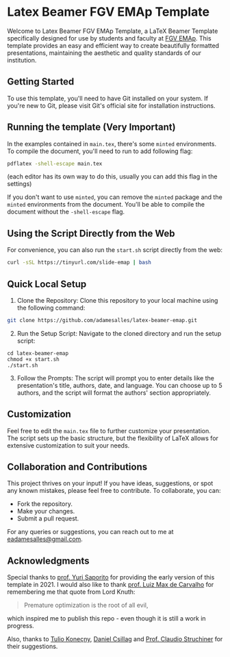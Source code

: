 # Latex Beamer FGV EMAp Template

Welcome to Latex Beamer FGV EMAp Template, a LaTeX Beamer Template specifically designed for use by students and faculty at [FGV EMAp](https://emap.fgv.br/en). This template provides an easy and efficient way to create beautifully formatted presentations, maintaining the aesthetic and quality standards of our institution.

## Getting Started
To use this template, you'll need to have Git installed on your system. If you're new to Git, please visit Git's official site for installation instructions.

## Running the template (**Very Important**)

In the examples contained in `main.tex`, there's some `minted` environments. To compile the document, you'll need to run to add following flag:

```bash
pdflatex -shell-escape main.tex
```

(each editor has its own way to do this, usually you can add this flag in the settings)

If you don't want to use `minted`, you can remove the `minted` package and the `minted` environments from the document. You'll be able to compile the document without the `-shell-escape` flag.

## Using the Script Directly from the Web
For convenience, you can also run the `start.sh` script directly from the web:

```bash
curl -sSL https://tinyurl.com/slide-emap | bash
```

## Quick Local Setup
1. Clone the Repository: Clone this repository to your local machine using the following command:

```bash
git clone https://github.com/adamesalles/latex-beamer-emap.git
```

2. Run the Setup Script: Navigate to the cloned directory and run the setup script:


```
cd latex-beamer-emap
chmod +x start.sh
./start.sh
```

3. Follow the Prompts: The script will prompt you to enter details like the presentation's title, authors, date, and language. You can choose up to 5 authors, and the script will format the authors' section appropriately.


## Customization
Feel free to edit the `main.tex` file to further customize your presentation. The script sets up the basic structure, but the flexibility of LaTeX allows for extensive customization to suit your needs.

## Collaboration and Contributions
This project thrives on your input! If you have ideas, suggestions, or spot any known mistakes, please feel free to contribute. To collaborate, you can:

- Fork the repository.
- Make your changes.
- Submit a pull request.

For any queries or suggestions, you can reach out to me at eadamesalles@gmail.com.

## Acknowledgments
Special thanks to [prof. Yuri Saporito](yurisaporito.com) for providing the early version of this template in 2021. I would also like to thank [prof. Luiz Max de Carvalho](https://github.com/maxbiostat) for remembering me that quote from Lord Knuth: 

> Premature optimization is the root of all evil,

which inspired me to publish this repo - even though it is still a work in progress.

Also, thanks to [Tulio Koneçny](https://matematicaeparatodos.com/), [Daniel Csillag](https://github.com/dccsillag) and [Prof. Claudio Struchiner](https://emap.fgv.br/professores/claudio-jose-struchiner) for their suggestions.